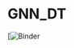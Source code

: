 # GNN_DT

[![Binder](https://mybinder.org/v2/gh/Trindad/GNN_DT/b6e307f54c3697db86999402f65e6c2ee321e5b3)
